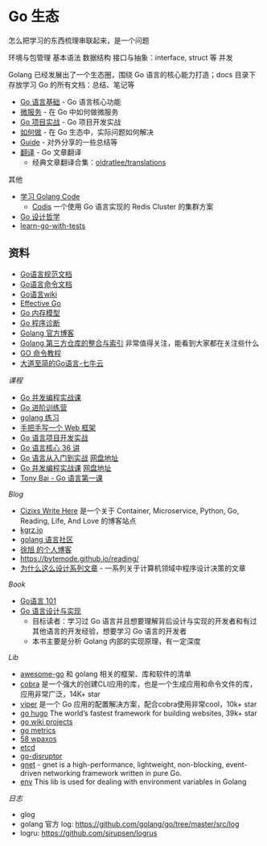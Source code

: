 # Go 生态

怎么把学习的东西梳理串联起来，是一个问题

环境与包管理
基本语法
数据结构
接口与抽象：interface, struct 等
并发

Golang 已经发展出了一个生态圈，围绕 Go 语言的核心能力打造；docs 目录下存放学习 Go 的所有文档：总结、笔记等

- [Go 语言基础](core/README.md) - Go 语言核心功能
- [微服务](microservices/README.md) - 在 Go 中如何做微服务
- [Go 项目实战](develop/README.md) - Go 项目开发实战
- [如何做](howto) - 在 Go 生态中，实际问题如何解决
- [Guide](guide/README.md) - 对外分享的一些总结等
- [翻译](translate) - Go 文章翻译
  - 经典文章翻译合集：[oldratlee/translations](https://github.com/oldratlee/translations)

其他

- [学习 Golang Code](https://www.notion.so/shniu/golang-40ee2f6810b340878eee1af312f06e96)
  - [Codis](https://github.com/CodisLabs/codis) 一个使用 Go 语言实现的 Redis Cluster 的集群方案
- [Go 设计哲学](core/08_oop/README.md)
- [learn-go-with-tests](https://github.com/spring2go/learn-go-with-tests)


## 资料

- [Go语言规范文档](https://golang.google.cn/ref/spec)
- [Go语言命令文档](https://golang.google.cn/doc/cmd)
- [Go语言wiki](https://github.com/golang/go/wiki)
- [Effective Go](https://golang.google.cn/doc/effective_go.html)
- [Go 内存模型](https://golang.google.cn/ref/mem)
- [Go 程序诊断](https://golang.google.cn/doc/diagnostics.html)
- [Golang 官方博客](https://blog.golang.org/index)
- [Golang 第三方仓库的整合与索引](https://libs.garden/go) 非常值得关注，能看到大家都在关注些什么
- [GO 命令教程](https://github.com/hyper0x/go_command_tutorial)
- [大道至简的Go语言-七牛云](http://open.qiniu.us/go-next-c.pdf)

*课程*

- [Go 并发编程实战课](https://pan.baidu.com/disk/home?#/all?vmode=list&path=%2F%E6%9C%80%E6%96%B0%E8%AE%AD%E7%BB%83%E8%90%A5%E8%B5%84%E6%96%99%2Fgeektime%2F01-%E4%B8%93%E6%A0%8F%E8%AF%BE%2F151-200%2F159-Go%E5%B9%B6%E5%8F%91%E7%BC%96%E7%A8%8B%E5%AE%9E%E6%88%98%E8%AF%BE)
- [Go 进阶训练营](https://pan.baidu.com/disk/main?from=oldversion#/index?category=all&path=%2F%E6%9C%80%E6%96%B0%E8%AE%AD%E7%BB%83%E8%90%A5%E8%B5%84%E6%96%99%2FGo%E8%BF%9B%E9%98%B6%E8%AE%AD%E7%BB%83%E8%90%A5%E7%AC%AC%E5%9B%9B%E6%9C%9F)
- [golang 练习](https://github.com/cncamp/golang)
- [手把手写一个 Web 框架](https://time.geekbang.org/column/intro/100090601)
- [Go 语言项目开发实战](https://time.geekbang.org/column/intro/100079601)
- [Go 语言核心 36 讲](https://time.geekbang.org/column/intro/100013101?tab=catalog)
- [Go 语言从入门到实战](https://time.geekbang.org/course/intro/100024001)
  [网盘地址](https://pan.baidu.com/disk/home?#/all?vmode=list&path=%2F%E6%9C%80%E6%96%B0%E8%AE%AD%E7%BB%83%E8%90%A5%E8%B5%84%E6%96%99%2Fgeektime%2F02-%E8%A7%86%E9%A2%91%E8%AF%BE%2F50-99%2F59-Go%E8%AF%AD%E8%A8%80%E4%BB%8E%E5%85%A5%E9%97%A8%E5%88%B0%E5%AE%9E%E6%88%98)
- [Go 并发编程实战课](https://time.geekbang.org/column/intro/100061801) [网盘地址](https://pan.baidu.com/disk/home?#/all?vmode=list&path=%2F%E6%9C%80%E6%96%B0%E8%AE%AD%E7%BB%83%E8%90%A5%E8%B5%84%E6%96%99%2Fgeektime%2F01-%E4%B8%93%E6%A0%8F%E8%AF%BE%2F151-200%2F159-Go%E5%B9%B6%E5%8F%91%E7%BC%96%E7%A8%8B%E5%AE%9E%E6%88%98%E8%AF%BE)
- [Tony Bai - Go 语言第一课](https://time.geekbang.org/column/intro/100093501)


*Blog*

- [Cizixs Write Here](https://cizixs.com/) 是一个关于 Container, Microservice, Python, Go, Reading, Life, And Love 的博客站点
- [kgrz.io](https://kgrz.io/)
- [golang 语言社区](https://www.kancloud.cn/cserli/golang)
- [徐旭 的个人博客](https://note.mogutou.xyz/)
- https://bytemode.github.io/reading/
- [为什么这么设计系列文章](https://draveness.me/whys-the-design/) - 一系列关于计算机领域中程序设计决策的文章

*Book*

- [Go语言 101](https://gfw.go101.org/article/101.html)
- [Go 语言设计与实现](https://draveness.me/golang/)
  - 目标读者：学习过 Go 语言并且想要理解背后设计与实现的开发者和有过其他语言的开发经验，想要学习 Go 语言的开发者
  - 本书主要是分析 Golang 内部的实现原理，有一定深度

*Lib*

- [awesome-go](https://github.com/avelino/awesome-go) 和 golang 相关的框架、库和软件的清单
- [cobra](https://github.com/spf13/cobra) 是一个强大的创建CLI应用的库，也是一个生成应用和命令文件的库，应用非常广泛，14K+ star
- [viper](https://github.com/spf13/viper) 是一个 Go 应用的配置解决方案，配合cobra使用非常cool，10k+ star
- [go hugo](https://gohugo.io/) The world’s fastest framework for building websites, 39k+ star
- [go wiki projects](https://github.com/golang/go/wiki/Projects)
- [go metrics](https://github.com/rcrowley/go-metrics)
- [58 wpaxos](https://github.com/wuba/WPaxos)
- [etcd](https://github.com/etcd-io/etcd)
- [go-disruptor](https://github.com/smartystreets-prototypes/go-disruptor)
- [gnet](https://github.com/panjf2000/gnet) - gnet is a high-performance, lightweight, non-blocking, event-driven networking framework written in pure Go.
- [env](https://github.com/timest/env) This lib is used for dealing with environment variables in Golang

*日志*

- glog
- golang 官方 log: https://github.com/golang/go/tree/master/src/log
- logru: https://github.com/sirupsen/logrus
